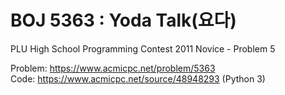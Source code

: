# BOJ 5363 : Yoda Talk(요다)
PLU High School Programming Contest 2011 Novice - Problem 5  
  
Problem: https://www.acmicpc.net/problem/5363  
Code: https://www.acmicpc.net/source/48948293 (Python 3)
